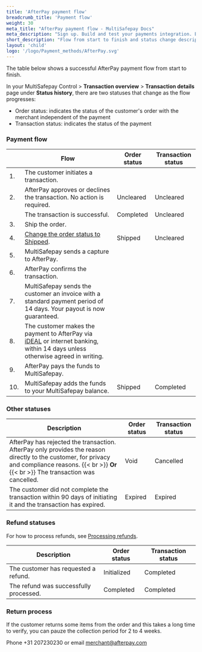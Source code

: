 ```yaml
---
title: 'AfterPay payment flow'
breadcrumb_title: 'Payment flow'
weight: 30
meta_title: "AfterPay payment flow - MultiSafepay Docs"
meta_description: "Sign up. Build and test your payments integration. Explore our products and services. Use our API Reference, SDKs, and wrappers. Get support."
short_description: "Flow from start to finish and status change descriptions"
layout: 'child'
logo: '/logo/Payment_methods/AfterPay.svg'
---
```


The table below shows a successful AfterPay payment flow from start to finish.  

In your MultiSafepay Control > **Transaction overview** > **Transaction details** page under **Status history**, there are two statuses that change as the flow progresses: 

- Order status: indicates the status of the customer's order with the merchant independent of the payment
- Transaction status: indicates the status of the payment

### Payment flow

|  | Flow | Order status | Transaction status |
|---|---|---|---|
| 1. | The customer initiates a transaction. |  |  |
| 2. | AfterPay approves or declines the transaction. No action is required. | Uncleared | Uncleared |
| | The transaction is successful.  | Completed  | Uncleared  |
| 3. | Ship the order. | | |
| 4. | [Change the order status to Shipped](/payment-methods/billing-suite/afterpay/faq/changing-order-status-to-shipped/).  | Shipped | Uncleared |
| 5. | MultiSafepay sends a capture to AfterPay. |  |   |
| 6. | AfterPay confirms the transaction. | | |
| 7. | MultiSafepay sends the customer an invoice with a standard payment period of 14 days. Your payout is now guaranteed. | | |
| 8. | The customer makes the payment to AfterPay  via [iDEAL](/payment-methods/banks/ideal/) or internet banking, within 14 days unless otherwise agreed in writing. |  |  |
| 9. | AfterPay pays the funds to MultiSafepay. |  |  |
| 10. | MultiSafepay adds the funds to your MultiSafepay balance.| Shipped | Completed |

### Other statuses

| Description | Order status | Transaction status |
|---|---|---|
| AfterPay has rejected the transaction. AfterPay only provides the reason directly to the customer, for privacy and compliance reasons. {{< br >}} **Or** {{< br >}} The transaction was cancelled. | Void | Cancelled |
| The customer did not complete the transaction within 90 days of initiating it and the transaction has expired. | Expired | Expired |

### Refund statuses

For how to process refunds, see [Processing refunds](/payment-methods/billing-suite/AfterPay/#processing-refunds).

| Description | Order status | Transaction status |
|---|---|---|
| The customer has requested a refund. | Initialized    | Completed   |
| The refund was successfully processed.  | Completed      | Completed   |

### Return process
If the customer returns some items from the order and this takes a long time to verify, you can pauze the collection period for 2 to 4 weeks. 

Phone +31 207230230 or email <merchant@afterpay.com> 
